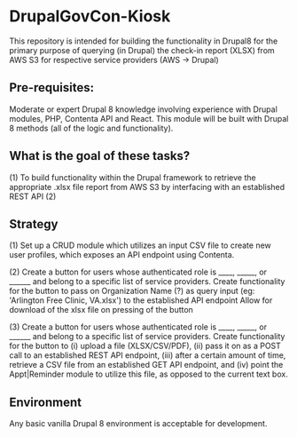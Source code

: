 # DrupalGovCon-Kiosk
This repository is intended for building the functionality in Drupal8 for the primary purpose of querying (in Drupal) the check-in report (XLSX) from AWS S3 for respective service providers (AWS -> Drupal)

## Pre-requisites:
Moderate or expert Drupal 8 knowledge involving experience with Drupal modules, PHP, Contenta API and React. This module will be built with Drupal 8 methods (all of the logic and functionality). 

## What is the goal of these tasks?
(1) To build functionality within the Drupal framework to retrieve the appropriate .xlsx file report from AWS S3 by interfacing with an established REST API
(2)

## Strategy
(1)
Set up a CRUD module which utilizes an input CSV file to create new user profiles, which exposes an API endpoint using Contenta.

(2)
Create a button for users whose authenticated role is ____, _____, or ______ and belong to a specific list of service providers.
Create functionality for the button to pass on Organization Name (?) as query input (eg: 'Arlington Free Clinic, VA.xlsx') to the established API endpoint
Allow for download of the xlsx file on pressing of the button

(3)
Create a button for users whose authenticated role is ____, _____, or ______ and belong to a specific list of service providers.
Create functionality for the button to (i) upload a file (XLSX/CSV/PDF), (ii) pass it on as a POST call to an established REST API endpoint, (iii) after a certain amount of time, retrieve a CSV file from an established GET API endpoint, and (iv) point the Appt|Reminder module to utilize this file, as opposed to the current text box.

## Environment
Any basic vanilla Drupal 8 environment is acceptable for development.
